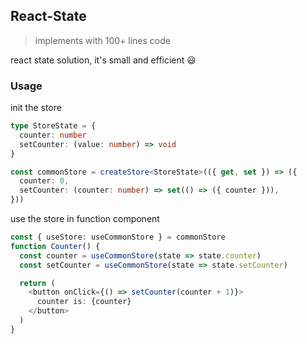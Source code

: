 ## React-State
> implements with 100+ lines code

react state solution, it's small and efficient 😃
### Usage
init the store
```typescript
type StoreState = {
  counter: number
  setCounter: (value: number) => void
}

const commonStore = createStore<StoreState>(({ get, set }) => ({
  counter: 0,
  setCounter: (counter: number) => set(() => ({ counter })),
})) 
```

use the store in function component
```typescript
const { useStore: useCommonStore } = commonStore
function Counter() {
  const counter = useCommonStore(state => state.counter)
  const setCounter = useCommonStore(state => state.setCounter)

  return (
    <button onClick={() => setCounter(counter + 1)}>
      counter is: {counter}
    </button>
  )
}
```